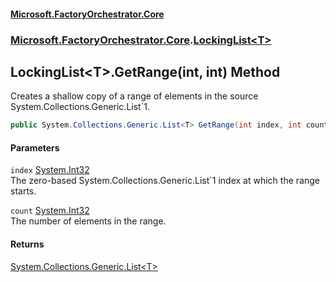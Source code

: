 #### [Microsoft.FactoryOrchestrator.Core](./Microsoft-FactoryOrchestrator-Core.md 'Microsoft.FactoryOrchestrator.Core')
### [Microsoft.FactoryOrchestrator.Core](./Microsoft-FactoryOrchestrator-Core.md 'Microsoft.FactoryOrchestrator.Core').[LockingList&lt;T&gt;](./Microsoft-FactoryOrchestrator-Core-LockingList-T-.md 'Microsoft.FactoryOrchestrator.Core.LockingList&lt;T&gt;')
## LockingList&lt;T&gt;.GetRange(int, int) Method
Creates a shallow copy of a range of elements in the source System.Collections.Generic.List`1.  
```csharp
public System.Collections.Generic.List<T> GetRange(int index, int count);
```
#### Parameters
<a name='Microsoft-FactoryOrchestrator-Core-LockingList-T--GetRange(int_int)-index'></a>
`index` [System.Int32](https://docs.microsoft.com/en-us/dotnet/api/System.Int32 'System.Int32')  
The zero-based System.Collections.Generic.List`1 index at which the range starts.  
  
<a name='Microsoft-FactoryOrchestrator-Core-LockingList-T--GetRange(int_int)-count'></a>
`count` [System.Int32](https://docs.microsoft.com/en-us/dotnet/api/System.Int32 'System.Int32')  
The number of elements in the range.  
  
#### Returns
[System.Collections.Generic.List&lt;](https://docs.microsoft.com/en-us/dotnet/api/System.Collections.Generic.List-1 'System.Collections.Generic.List')[T](./Microsoft-FactoryOrchestrator-Core-LockingList-T-.md#Microsoft-FactoryOrchestrator-Core-LockingList-T--T 'Microsoft.FactoryOrchestrator.Core.LockingList&lt;T&gt;.T')[&gt;](https://docs.microsoft.com/en-us/dotnet/api/System.Collections.Generic.List-1 'System.Collections.Generic.List')  
  
